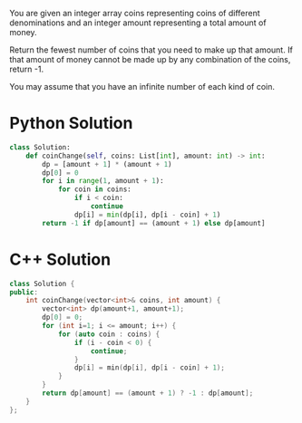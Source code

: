 You are given an integer array coins representing coins of different denominations and an integer amount representing a total amount of money.

Return the fewest number of coins that you need to make up that amount. If that amount of money cannot be made up by any combination of the coins, return -1.

You may assume that you have an infinite number of each kind of coin.

# Python Solution

```python
class Solution:
    def coinChange(self, coins: List[int], amount: int) -> int:
        dp = [amount + 1] * (amount + 1)
        dp[0] = 0
        for i in range(1, amount + 1):
            for coin in coins:
                if i < coin:
                    continue
                dp[i] = min(dp[i], dp[i - coin] + 1)
        return -1 if dp[amount] == (amount + 1) else dp[amount]
```

# C++ Solution

```cpp
class Solution {
public:
    int coinChange(vector<int>& coins, int amount) {
        vector<int> dp(amount+1, amount+1);
        dp[0] = 0;
        for (int i=1; i <= amount; i++) {
            for (auto coin : coins) {
                if (i - coin < 0) {
                    continue;
                }
                dp[i] = min(dp[i], dp[i - coin] + 1);
            }
        }
        return dp[amount] == (amount + 1) ? -1 : dp[amount];
    }
};
```